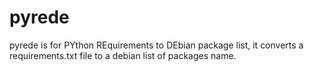 pyrede
=====

pyrede is for PYthon REquirements to DEbian package list, it converts a requirements.txt file to a debian list of packages name.
